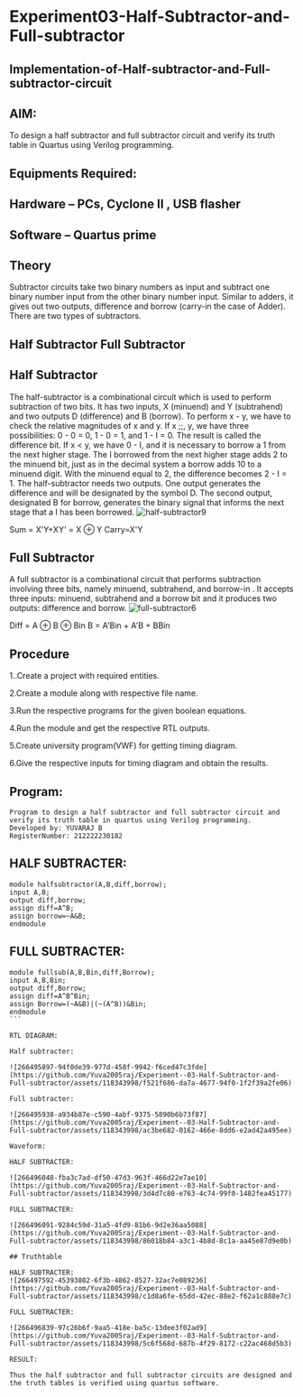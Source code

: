 # Experiment03-Half-Subtractor-and-Full-subtractor
## Implementation-of-Half-subtractor-and-Full-subtractor-circuit
## AIM:
To design a half subtractor and full subtractor circuit and verify its truth table in Quartus using Verilog programming.

## Equipments Required:
## Hardware – PCs, Cyclone II , USB flasher
## Software – Quartus prime
## Theory
Subtractor circuits take two binary numbers as input and subtract one binary number input from the other binary number input. Similar to adders, it gives out two outputs, difference and borrow (carry-in the case of Adder). There are two types of subtractors.

## Half Subtractor Full Subtractor
## Half Subtractor
The half-subtractor is a combinational circuit which is used to perform subtraction of two bits. It has two inputs, X (minuend) and Y (subtrahend) and two outputs D (difference) and B (borrow). To perform x - y, we have to check the relative magnitudes of x and y. If x ;;, y, we have three possibilities: 0 - 0 = 0, 1 - 0 = 1, and 1 - I = 0. The result is called the difference bit. If x < y, we have 0 - I, and it is necessary to borrow a 1 from the next higher stage. The I borrowed from the next higher stage adds 2 to the minuend bit, just as in the decimal system a borrow adds 10 to a minuend digit. With the minuend equal to 2, the difference becomes 2 - I = 1. The half-subtractor needs two outputs. One output generates the difference and will be designated by the symbol D. The second output, designated B for borrow, generates the binary signal that informs the next stage that a I has been borrowed.
![half-subtractor9](https://user-images.githubusercontent.com/36288975/166112538-58c3bc7c-ee5d-4e6a-ac8d-8e8328efe27a.png)


Sum = X'Y+XY' = X ⊕ Y
Carry=X'Y

## Full Subtractor
A full subtractor is a combinational circuit that performs subtraction involving three bits, namely minuend, subtrahend, and borrow-in . It accepts three inputs: minuend, subtrahend and a borrow bit and it produces two outputs: difference and borrow. 
![full-subtractor6](https://user-images.githubusercontent.com/36288975/166112541-24c68359-3de8-4674-ae22-8272ffc385ed.png)


Diff = A ⊕ B ⊕ Bin B = A'Bin + A'B + BBin

## Procedure
1..Create a project with required entities.

2.Create a module along with respective file name.

3.Run the respective programs for the given boolean equations.

4.Run the module and get the respective RTL outputs.

5.Create university program(VWF) for getting timing diagram.

6.Give the respective inputs for timing diagram and obtain the results.



## Program:
```
Program to design a half subtractor and full subtractor circuit and verify its truth table in quartus using Verilog programming.
Developed by: YUVARAJ B
RegisterNumber: 212222230182
```

## HALF SUBTRACTER:
```
module halfsubtractor(A,B,diff,borrow);
input A,B;
output diff,borrow;
assign diff=A^B;
assign borrow=~A&B;
endmodule
```

## FULL SUBTRACTER:
````
module fullsub(A,B,Bin,diff,Borrow);
input A,B,Bin;
output diff,Borrow;
assign diff=A^B^Bin;
assign Borrow=(~A&B)|(~(A^B))&Bin;
endmodule
```

RTL DIAGRAM:

Half subtracter:

![266495897-94f0de39-977d-458f-9942-f6ced47c3fde](https://github.com/Yuva2005raj/Experiment--03-Half-Subtractor-and-Full-subtractor/assets/118343998/f521f686-da7a-4677-94f0-1f2f39a2fe06)

Full subtracter:

![266495938-a934b87e-c590-4abf-9375-5890b6b73f87](https://github.com/Yuva2005raj/Experiment--03-Half-Subtractor-and-Full-subtractor/assets/118343998/ac3be682-0162-466e-8dd6-e2ad42a495ee)

Waveform:

HALF SUBTRACTER:

![266496048-fba3c7ad-df50-47d3-963f-466d22e7ae10](https://github.com/Yuva2005raj/Experiment--03-Half-Subtractor-and-Full-subtractor/assets/118343998/3d4d7c80-e763-4c74-99f0-1482fea45177)

FULL SUBTRACTER:

![266496091-9284c59d-31a5-4fd9-81b6-9d2e36aa5088](https://github.com/Yuva2005raj/Experiment--03-Half-Subtractor-and-Full-subtractor/assets/118343998/86018b84-a3c1-4b8d-8c1a-aa45e87d9e0b)

## Truthtable

HALF SUBTRACTER:
![266497592-45393802-6f3b-4862-8527-32ac7e089236](https://github.com/Yuva2005raj/Experiment--03-Half-Subtractor-and-Full-subtractor/assets/118343998/c1d8a6fe-65dd-42ec-88e2-f62a1c888e7c)

FULL SUBTRACTER:

![266496839-97c26b6f-9aa5-418e-ba5c-13dee3f02ad9](https://github.com/Yuva2005raj/Experiment--03-Half-Subtractor-and-Full-subtractor/assets/118343998/5c6f568d-687b-4f29-8172-c22ac468d5b3)

RESULT:

Thus the half subtractor and full subtractor circuits are designed and the truth tables is verified using quartus software.
